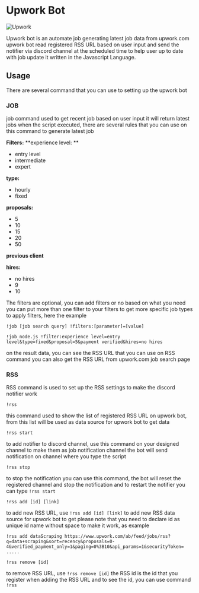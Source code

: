 # **Upwork Bot**

![Upwork](https://assets-global.website-files.com/5ec7dad2e6f6295a9e2a23dd/62279a8cea48468ffd59888d_upwork-logo.svg)

Upwork bot is an automate job generating latest job data from upwork.com
upwork bot read registered RSS URL based on user input and send the notifier via discord channel at the scheduled time to help user up to date with job update
it written in the Javascript Language.

## **Usage**
There are several command that you can use to setting up the upwork bot

### **JOB**
job command used to get recent job based on user input
it will return latest jobs when the script executed, there are several rules that you can use on this command to generate latest job

**Filters:**
**experience level: **
- entry level
- intermediate
- expert

**type:**
- hourly
- fixed

**proposals:**
- 5
- 10
- 15
- 20
- 50

**previous client**

**hires:**
- no hires
- 9
- 10

The filters are optional, you can add filters or no based on what you need
you can put more than one filter to your filters to get more specific job types
to apply filters, here the example

`!job [job search query] !filters:[parameter]=[value]`

```
!job node.js !filter:experience level=entry level&type=fixed&proposal=5&payment verified&hires=no hires
```

on the result data, you can see the RSS URL that you can use on RSS command
you can also get the RSS URL from upwork.com job search page



### **RSS**
RSS command is used to set up the RSS settings to make the discord notifier work


```
!rss
```
this command used to show the list of registered RSS URL on upwork bot, from this list will be used as data source for upwork bot to get data


```
!rss start
```
to add notifier to discord channel, use this command on your designed channel to make them as job notification channel
the bot will send notification on channel where you type the script


```
!rss stop
```
to stop the notification you can use this command, the bot will reset the registered channel and stop the notification
and to restart the notifier you can type `!rss start`


```
!rss add [id] [link]
```
to add new RSS URL, use `!rss add [id] [link]` to add new RSS data source for upwork bot to get
please note that you need to declare id as unique id name without space to make it work, as example
```
!rss add dataScraping https://www.upwork.com/ab/feed/jobs/rss?q=data+scraping&sort=recency&proposals=0-4&verified_payment_only=1&paging=0%3B10&api_params=1&securityToken= .....
```


```
!rss remove [id]
```
to remove RSS URL, use `!rss remove [id]`
the RSS id is the id that you register when adding the RSS URL and to see the id, you can use command `!rss`

